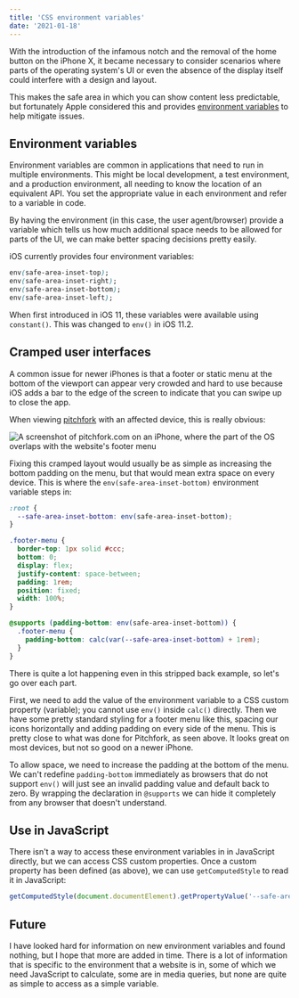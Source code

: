 ```yaml
---
title: 'CSS environment variables'
date: '2021-01-18'
---
```


With the introduction of the infamous notch and the removal of the home button on the iPhone X, it became necessary to consider scenarios where parts of the operating system's UI or even the absence of the display itself could interfere with a design and layout.

This makes the safe area in which you can show content less predictable, but fortunately Apple considered this and provides [environment variables](https://drafts.csswg.org/css-env-1/#env-in-shorthands) to help mitigate issues.

## Environment variables

Environment variables are common in applications that need to run in multiple environments. This might be local development, a test environment, and a production environment, all needing to know the location of an equivalent API. You set the appropriate value in each environment and refer to a variable in code.

By having the environment (in this case, the user agent/browser) provide a variable which tells us how much additional space needs to be allowed for parts of the UI, we can make better spacing decisions pretty easily.

iOS currently provides four environment variables:

```css
env(safe-area-inset-top);
env(safe-area-inset-right);
env(safe-area-inset-bottom);
env(safe-area-inset-left);
```

When first introduced in iOS 11, these variables were available using `constant()`. This was changed to `env()` in iOS 11.2.

## Cramped user interfaces

A common issue for newer iPhones is that a footer or static menu at the bottom of the viewport can appear very crowded and hard to use because iOS adds a bar to the edge of the screen to indicate that you can swipe up to close the app.

When viewing [pitchfork](https://pitchfork.com/) with an affected device, this is really obvious:

<picture>
  <source srcSet="/pitchfork@2x.webp 2x" type="image/webp" />
  <source srcSet="/pitchfork.webp" type="image/webp" />
  <img
    src="/pitchfork.png"
    srcSet="/pitchfork@2x.png"
    loading="lazy"
    alt="A screenshot of pitchfork.com on an iPhone, where the part of the OS overlaps with the website's footer menu"
  />
</picture>

Fixing this cramped layout would usually be as simple as increasing the bottom padding on the menu, but that would mean extra space on every device. This is where the `env(safe-area-inset-bottom)` environment variable steps in:

```css
:root {
  --safe-area-inset-bottom: env(safe-area-inset-bottom);
}

.footer-menu {
  border-top: 1px solid #ccc;
  bottom: 0;
  display: flex;
  justify-content: space-between;
  padding: 1rem;
  position: fixed;
  width: 100%;
}

@supports (padding-bottom: env(safe-area-inset-bottom)) {
  .footer-menu {
    padding-bottom: calc(var(--safe-area-inset-bottom) + 1rem);
  }
}
```

There is quite a lot happening even in this stripped back example, so let's go over each part.

First, we need to add the value of the environment variable to a CSS custom property (variable); you cannot use `env()` inside `calc()` directly. Then we have some pretty standard styling for a footer menu like this, spacing our icons horizontally and adding padding on every side of the menu. This is pretty close to what was done for Pitchfork, as seen above. It looks great on most devices, but not so good on a newer iPhone.

To allow space, we need to increase the padding at the bottom of the menu. We can't redefine `padding-bottom` immediately as browsers that do not support `env()` will just see an invalid padding value and default back to zero. By wrapping the declaration in `@supports` we can hide it completely from any browser that doesn't understand.

## Use in JavaScript

There isn't a way to access these environment variables in in JavaScript directly, but we can access CSS custom properties. Once a custom property has been defined (as above), we can use `getComputedStyle` to read it in JavaScript:

```js
getComputedStyle(document.documentElement).getPropertyValue('--safe-area-inset-bottom');
```

## Future

I have looked hard for information on new environment variables and found nothing, but I hope that more are added in time. There is a lot of information that is specific to the environment that a website is in, some of which we need JavaScript to calculate, some are in media queries, but none are quite as simple to access as a simple variable.
